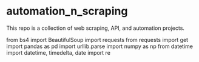 # automation_n_scraping
This repo is a collection of web scraping, API, and automation projects.


from bs4 import BeautifulSoup
import requests
from requests import get
import pandas as pd
import urllib.parse
import numpy as np
from datetime import datetime, timedelta, date
import re
